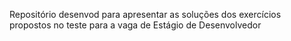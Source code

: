 Repositório desenvod para apresentar as soluções  dos exercícios propostos  no teste para a vaga de Estágio de Desenvolvedor
